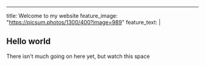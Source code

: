 ---
title: Welcome to my website
feature_image: "https://picsum.photos/1300/400?image=989"
feature_text: |
  ## Hello world

There isn't much going on here yet, but watch this space
